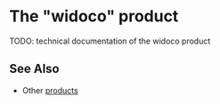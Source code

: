 # The "widoco" product

TODO: technical documentation of the widoco product

## See Also

- Other [products](../README.md)

